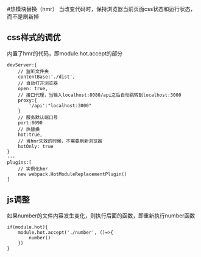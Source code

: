 #热模块替换（hmr）
当改变代码时，保持浏览器当前页面css状态和运行状态，而不是刷新掉

## css样式的调优
内置了hmr的代码，即module.hot.accept的部分
```
devServer:{
    // 监听文件夹
    contentBase:'./dist',
    // 自动打开浏览器
    open: true,
    // 接口代理，当输入localhost:8080/api之后自动跳转到localhost:3000
    proxy:{
        '/api':"localhost:3000"
    }
    // 服务默认端口号
    port:8090
    // 热替换
    hot:true,
    // 当hmr失效的时候，不需要刷新浏览器
    hotOnly: true 
}
···
plugins:[
    // 实例化hmr
    new webpack.HotModuleReplacementPlugin()
]
```
## js调整
如果number的文件内容发生变化，则执行后面的函数，即重新执行number函数
```
if(module.hot){
    module.hot.accept('./number', ()=>{
        number()
    })
}
```